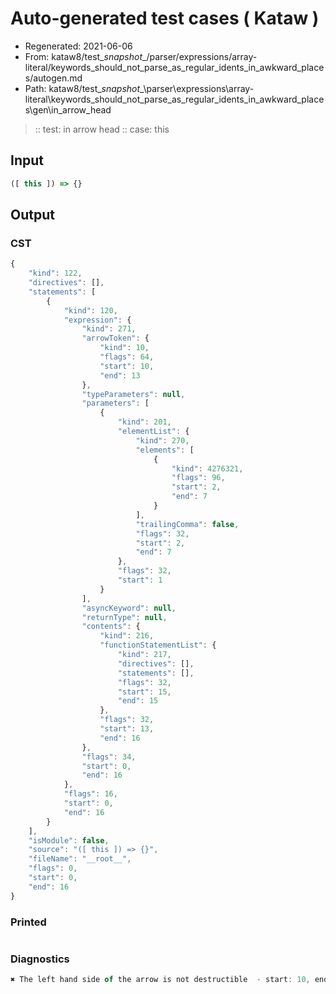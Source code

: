 # Auto-generated test cases ( Kataw )
- Regenerated: 2021-06-06
- From: kataw8/test\__snapshot__/parser/expressions/array-literal/keywords_should_not_parse_as_regular_idents_in_awkward_places/autogen.md
- Path: kataw8/test\__snapshot__\parser\expressions\array-literal\keywords_should_not_parse_as_regular_idents_in_awkward_places\gen\in_arrow_head
> :: test: in arrow head
> :: case: this
## Input

`````js
([ this ]) => {}
`````
## Output

### CST

```javascript
{
    "kind": 122,
    "directives": [],
    "statements": [
        {
            "kind": 120,
            "expression": {
                "kind": 271,
                "arrowToken": {
                    "kind": 10,
                    "flags": 64,
                    "start": 10,
                    "end": 13
                },
                "typeParameters": null,
                "parameters": [
                    {
                        "kind": 201,
                        "elementList": {
                            "kind": 270,
                            "elements": [
                                {
                                    "kind": 4276321,
                                    "flags": 96,
                                    "start": 2,
                                    "end": 7
                                }
                            ],
                            "trailingComma": false,
                            "flags": 32,
                            "start": 2,
                            "end": 7
                        },
                        "flags": 32,
                        "start": 1
                    }
                ],
                "asyncKeyword": null,
                "returnType": null,
                "contents": {
                    "kind": 216,
                    "functionStatementList": {
                        "kind": 217,
                        "directives": [],
                        "statements": [],
                        "flags": 32,
                        "start": 15,
                        "end": 15
                    },
                    "flags": 32,
                    "start": 13,
                    "end": 16
                },
                "flags": 34,
                "start": 0,
                "end": 16
            },
            "flags": 16,
            "start": 0,
            "end": 16
        }
    ],
    "isModule": false,
    "source": "([ this ]) => {}",
    "fileName": "__root__",
    "flags": 0,
    "start": 0,
    "end": 16
}
```

### Printed

```javascript

```

### Diagnostics

```javascript
✖ The left hand side of the arrow is not destructible  - start: 10, end: 13

```

